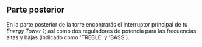 ## Parte posterior

En la parte posterior de la torre encontrarás el interruptor principal de tu *Energy Tower 1*; así como dos reguladores de potencia para las frecuencias altas y bajas (indicado como 'TREBLE' y 'BASS').
